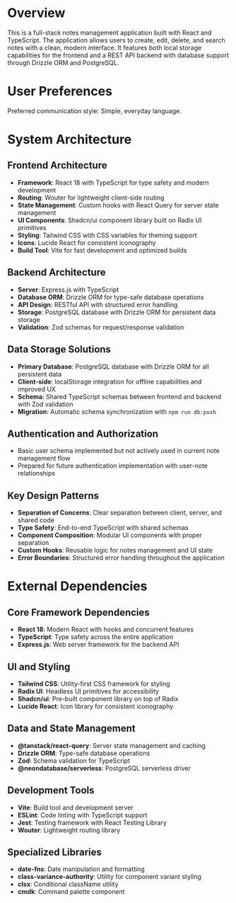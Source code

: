 # Overview

This is a full-stack notes management application built with React and TypeScript. The application allows users to create, edit, delete, and search notes with a clean, modern interface. It features both local storage capabilities for the frontend and a REST API backend with database support through Drizzle ORM and PostgreSQL.

# User Preferences

Preferred communication style: Simple, everyday language.

# System Architecture

## Frontend Architecture
- **Framework**: React 18 with TypeScript for type safety and modern development
- **Routing**: Wouter for lightweight client-side routing
- **State Management**: Custom hooks with React Query for server state management
- **UI Components**: Shadcn/ui component library built on Radix UI primitives
- **Styling**: Tailwind CSS with CSS variables for theming support
- **Icons**: Lucide React for consistent iconography
- **Build Tool**: Vite for fast development and optimized builds

## Backend Architecture
- **Server**: Express.js with TypeScript
- **Database ORM**: Drizzle ORM for type-safe database operations
- **API Design**: RESTful API with structured error handling
- **Storage**: PostgreSQL database with Drizzle ORM for persistent data storage
- **Validation**: Zod schemas for request/response validation

## Data Storage Solutions
- **Primary Database**: PostgreSQL database with Drizzle ORM for all persistent data
- **Client-side**: localStorage integration for offline capabilities and improved UX
- **Schema**: Shared TypeScript schemas between frontend and backend with Zod validation
- **Migration**: Automatic schema synchronization with `npm run db:push`

## Authentication and Authorization
- Basic user schema implemented but not actively used in current note management flow
- Prepared for future authentication implementation with user-note relationships

## Key Design Patterns
- **Separation of Concerns**: Clear separation between client, server, and shared code
- **Type Safety**: End-to-end TypeScript with shared schemas
- **Component Composition**: Modular UI components with proper separation
- **Custom Hooks**: Reusable logic for notes management and UI state
- **Error Boundaries**: Structured error handling throughout the application

# External Dependencies

## Core Framework Dependencies
- **React 18**: Modern React with hooks and concurrent features
- **TypeScript**: Type safety across the entire application
- **Express.js**: Web server framework for the backend API

## UI and Styling
- **Tailwind CSS**: Utility-first CSS framework for styling
- **Radix UI**: Headless UI primitives for accessibility
- **Shadcn/ui**: Pre-built component library on top of Radix
- **Lucide React**: Icon library for consistent iconography

## Data and State Management
- **@tanstack/react-query**: Server state management and caching
- **Drizzle ORM**: Type-safe database operations
- **Zod**: Schema validation for TypeScript
- **@neondatabase/serverless**: PostgreSQL serverless driver

## Development Tools
- **Vite**: Build tool and development server
- **ESLint**: Code linting with TypeScript support
- **Jest**: Testing framework with React Testing Library
- **Wouter**: Lightweight routing library

## Specialized Libraries
- **date-fns**: Date manipulation and formatting
- **class-variance-authority**: Utility for component variant styling
- **clsx**: Conditional className utility
- **cmdk**: Command palette component